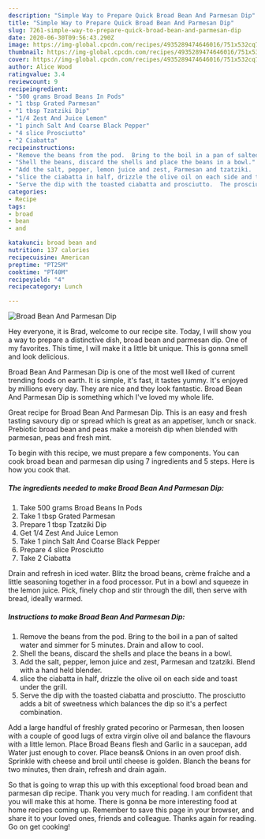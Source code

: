 ```yaml
---
description: "Simple Way to Prepare Quick Broad Bean And Parmesan Dip"
title: "Simple Way to Prepare Quick Broad Bean And Parmesan Dip"
slug: 7261-simple-way-to-prepare-quick-broad-bean-and-parmesan-dip
date: 2020-06-30T09:56:43.290Z
image: https://img-global.cpcdn.com/recipes/4935289474646016/751x532cq70/broad-bean-and-parmesan-dip-recipe-main-photo.jpg
thumbnail: https://img-global.cpcdn.com/recipes/4935289474646016/751x532cq70/broad-bean-and-parmesan-dip-recipe-main-photo.jpg
cover: https://img-global.cpcdn.com/recipes/4935289474646016/751x532cq70/broad-bean-and-parmesan-dip-recipe-main-photo.jpg
author: Alice Wood
ratingvalue: 3.4
reviewcount: 9
recipeingredient:
- "500 grams Broad Beans In Pods"
- "1 tbsp Grated Parmesan"
- "1 tbsp Tzatziki Dip"
- "1/4 Zest And Juice Lemon"
- "1 pinch Salt And Coarse Black Pepper"
- "4 slice Prosciutto"
- "2 Ciabatta"
recipeinstructions:
- "Remove the beans from the pod.  Bring to the boil in a pan of salted water and simmer for 5 minutes.  Drain and allow to cool."
- "Shell the beans, discard the shells and place the beans in a bowl."
- "Add the salt, pepper, lemon juice and zest, Parmesan and tzatziki.  Blend with a hand held blender."
- "slice the ciabatta in half, drizzle the olive oil on each side and toast under the grill."
- "Serve the dip with the toasted ciabatta and prosciutto.  The prosciutto adds a bit of sweetness which balances the dip so it&#39;s a perfect combination."
categories:
- Recipe
tags:
- broad
- bean
- and

katakunci: broad bean and 
nutrition: 137 calories
recipecuisine: American
preptime: "PT25M"
cooktime: "PT40M"
recipeyield: "4"
recipecategory: Lunch

---
```



![Broad Bean And Parmesan Dip](https://img-global.cpcdn.com/recipes/4935289474646016/751x532cq70/broad-bean-and-parmesan-dip-recipe-main-photo.jpg)

Hey everyone, it is Brad, welcome to our recipe site. Today, I will show you a way to prepare a distinctive dish, broad bean and parmesan dip. One of my favorites. This time, I will make it a little bit unique. This is gonna smell and look delicious.

Broad Bean And Parmesan Dip is one of the most well liked of current trending foods on earth. It is simple, it's fast, it tastes yummy. It's enjoyed by millions every day. They are nice and they look fantastic. Broad Bean And Parmesan Dip is something which I've loved my whole life.

Great recipe for Broad Bean And Parmesan Dip. This is an easy and fresh tasting savoury dip or spread which is great as an appetiser, lunch or snack. Prebiotic broad bean and peas make a moreish dip when blended with parmesan, peas and fresh mint.


To begin with this recipe, we must prepare a few components. You can cook broad bean and parmesan dip using 7 ingredients and 5 steps. Here is how you cook that.

<!--inarticleads1-->

##### The ingredients needed to make Broad Bean And Parmesan Dip:

1. Take 500 grams Broad Beans In Pods
1. Take 1 tbsp Grated Parmesan
1. Prepare 1 tbsp Tzatziki Dip
1. Get 1/4 Zest And Juice Lemon
1. Take 1 pinch Salt And Coarse Black Pepper
1. Prepare 4 slice Prosciutto
1. Take 2 Ciabatta


Drain and refresh in iced water. Blitz the broad beans, crème fraîche and a little seasoning together in a food processor. Put in a bowl and squeeze in the lemon juice. Pick, finely chop and stir through the dill, then serve with bread, ideally warmed. 

<!--inarticleads2-->

##### Instructions to make Broad Bean And Parmesan Dip:

1. Remove the beans from the pod.  Bring to the boil in a pan of salted water and simmer for 5 minutes.  Drain and allow to cool.
1. Shell the beans, discard the shells and place the beans in a bowl.
1. Add the salt, pepper, lemon juice and zest, Parmesan and tzatziki.  Blend with a hand held blender.
1. slice the ciabatta in half, drizzle the olive oil on each side and toast under the grill.
1. Serve the dip with the toasted ciabatta and prosciutto.  The prosciutto adds a bit of sweetness which balances the dip so it&#39;s a perfect combination.


Add a large handful of freshly grated pecorino or Parmesan, then loosen with a couple of good lugs of extra virgin olive oil and balance the flavours with a little lemon. Place Broad Beans flesh and Garlic in a saucepan, add Water just enough to cover. Place beans&amp; Onions in an oven proof dish. Sprinkle with cheese and broil until cheese is golden. Blanch the beans for two minutes, then drain, refresh and drain again. 

So that is going to wrap this up with this exceptional food broad bean and parmesan dip recipe. Thank you very much for reading. I am confident that you will make this at home. There is gonna be more interesting food at home recipes coming up. Remember to save this page in your browser, and share it to your loved ones, friends and colleague. Thanks again for reading. Go on get cooking!
